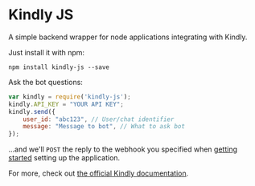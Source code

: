# Kindly JS

A simple backend wrapper for node applications integrating with Kindly.

Just install it with npm:

`npm install kindly-js --save`

Ask the bot questions:

```javascript
var kindly = require('kindly-js');
kindly.API_KEY = "YOUR API KEY";
kindly.send({
    user_id: "abc123", // User/chat identifier
    message: "Message to bot", // What to ask bot
});
```

...and we'll `POST` the reply to the webhook you specified when [getting started](https://kindly.gitbooks.io/kindly/api/getting-started.html)  setting up the application.

For more, check out [the official Kindly documentation](https://kindly.gitbooks.io/kindly/).
